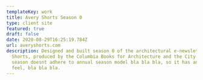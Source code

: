 ```yaml
---
templateKey: work
title: Avery Shorts Season 0
type: client site
featured: true
draft: false
date: 2020-08-29T16:25:19.784Z
url: averyshorts.com
description: Designed and built season 0 of the architectural e-newsletter Avery
  Shorts, produced by the Columbia Books for Architecture and the City. This
  season doesnt adhere to annual season model bla bla bla, so it has an ongoing
  feel, bla bla bla.
---
```


